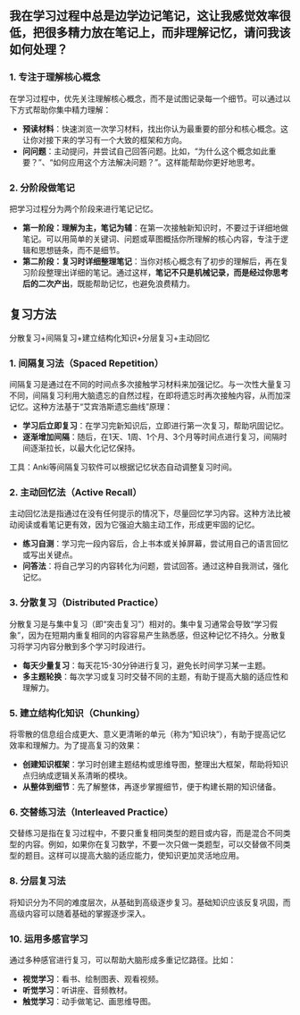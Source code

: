 ## 我在学习过程中总是边学边记笔记，这让我感觉效率很低，把很多精力放在笔记上，而非理解记忆，请问我该如何处理？

### 1. **专注于理解核心概念**

在学习过程中，优先关注理解核心概念，而不是试图记录每一个细节。可以通过以下方式帮助你集中精力理解：

- **预读材料**：快速浏览一次学习材料，找出你认为最重要的部分和核心概念。这让你对接下来的学习有一个大致的框架和方向。
- **问问题**：主动提问，并尝试自己回答问题。比如，“为什么这个概念如此重要？”、“如何应用这个方法解决问题？”。这样能帮助你更好地思考。

### 2. **分阶段做笔记**

把学习过程分为两个阶段来进行笔记记忆。

- **第一阶段：理解为主，笔记为辅**：在第一次接触新知识时，不要过于详细地做笔记。可以用简单的关键词、问题或草图概括你所理解的核心内容，专注于逻辑和思想链条，而不是细节。
- **第二阶段：复习时详细整理笔记**：当你对核心概念有了初步的理解后，再在复习阶段整理出详细的笔记。通过这样，**笔记不只是机械记录，而是经过你思考后的二次产出**，既能帮助记忆，也避免浪费精力。



## 复习方法

分散复习+间隔复习+建立结构化知识+分层复习+主动回忆

### 1. **间隔复习法（Spaced Repetition）**

间隔复习是通过在不同的时间点多次接触学习材料来加强记忆。与一次性大量复习不同，间隔复习利用大脑遗忘的自然过程，在即将遗忘时再次接触内容，从而加深记忆。这种方法基于“艾宾浩斯遗忘曲线”原理：

- **学习后立即复习**：在学习完新知识后，立即进行第一次复习，帮助巩固记忆。
- **逐渐增加间隔**：随后，在1天、1周、1个月、3个月等时间点进行复习，间隔时间逐渐拉长，以最大化记忆保持。

工具：Anki等间隔复习软件可以根据记忆状态自动调整复习时间。

### 2. **主动回忆法（Active Recall）**

主动回忆法是指通过在没有任何提示的情况下，尽量回忆学习内容。这种方法比被动阅读或看笔记更有效，因为它强迫大脑主动工作，形成更牢固的记忆。

- **练习自测**：学习完一段内容后，合上书本或关掉屏幕，尝试用自己的语言回忆或写出关键点。
- **问答法**：将自己学习的内容转化为问题，尝试回答。通过这种自我测试，强化记忆。

### 3. **分散复习（Distributed Practice）**

分散复习是与集中复习（即“突击复习”）相对的。集中复习通常会导致“学习假象”，因为在短期内重复相同的内容容易产生熟悉感，但这种记忆不持久。分散复习将学习内容分散到多个学习时段进行。

- **每天少量复习**：每天花15-30分钟进行复习，避免长时间学习某一主题。
- **多主题轮换**：每次学习或复习时交替不同的主题，有助于提高大脑的适应性和理解力。

### 5. **建立结构化知识（Chunking）**

将零散的信息组合成更大、意义更清晰的单元（称为“知识块”），有助于提高记忆效率和理解力。为了提高复习的效果：

- **创建知识框架**：学习时创建主题结构或思维导图，整理出大框架，帮助将知识点归纳成逻辑关系清晰的模块。
- **从整体到细节**：先了解整体，再逐步掌握细节，便于构建长期的知识储备。

### 6. **交替练习法（Interleaved Practice）**

交替练习是指在复习过程中，不要只重复相同类型的题目或内容，而是混合不同类型的内容。例如，如果你在复习数学，不要一次只做一类题型，可以交替做不同类型的题目。这样可以提高大脑的适应能力，使知识更加灵活地应用。

### 8. **分层复习法**

将知识分为不同的难度层次，从基础到高级逐步复习。基础知识应该反复巩固，而高级内容可以随着基础的掌握逐步深入。

### 10. **运用多感官学习**

通过多种感官进行复习，可以帮助大脑形成多重记忆路径。比如：

- **视觉学习**：看书、绘制图表、观看视频。
- **听觉学习**：听讲座、音频教材。
- **触觉学习**：动手做笔记、画思维导图。